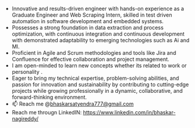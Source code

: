 - Innovative and results-driven engineer with hands-on experience as a Graduate Engineer and Web Scraping Intern, skilled in test driven automation in software development and embedded systems.
- Possesses a strong foundation in data extraction and process optimization, with continuous integration and continuous development with demonstrated adaptability to emerging technologies such as Ai and Ml.
- Proficient in Agile and Scrum methodologies and tools like Jira and Confluence for effective collaboration and project management.
- I am open-minded to learn new concepts whether its related to work or personality .
- Eager to bring my technical expertise, problem-solving abilities, and passion for innovation and sustainability by contributing to cutting-edge projects while growing professionally in a dynamic, collaborative, and forward-thinking environment.
- 📫 Reach me @bhaskarsatyendra777@gmail.com
- Reach me througn LinkedIN: https://www.linkedin.com/in/bhaskar-nagireddy/

<!---
BhaskarNagireddy/BhaskarNagireddy is a ✨ special ✨ repository because its `README.md` (this file) appears on your GitHub profile.
You can click the Preview link to take a look at your changes.
--->
